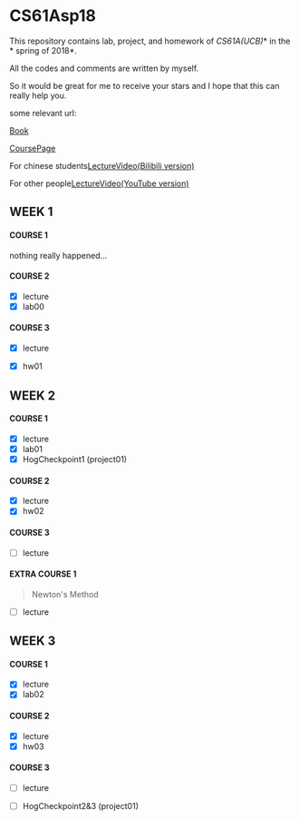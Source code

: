 # CS61Asp18
This repository contains lab, project, and homework of *CS61A(UCB)** in the * spring of 2018*.

All the codes and comments are written by myself.

So it would be great for me to receive your stars and I hope that this can really help you.

some relevant url:

[Book](http://composingprograms.com/)

[CoursePage](https://inst.eecs.berkeley.edu/~cs61a/sp18/)

For chinese students[LectureVideo(Bilibili version)](https://www.bilibili.com/video/av20538548?)

For other people[LectureVideo(YouTube version)](https://www.youtube.com/user/papajohnno)


## WEEK 1

#### COURSE 1
nothing really happened...

#### COURSE 2
- [x] lecture
- [x] lab00

#### COURSE 3
- [x] lecture
- [x] hw01


## WEEK 2

#### COURSE 1
- [x] lecture
- [x] lab01
- [x] HogCheckpoint1 (project01)

#### COURSE 2
- [x] lecture
- [x] hw02

#### COURSE 3
- [ ] lecture

#### EXTRA COURSE 1
> Newton's Method
- [ ] lecture


## WEEK 3
#### COURSE 1
- [x] lecture
- [x] lab02

#### COURSE 2
- [x] lecture
- [x] hw03

#### COURSE 3
- [ ] lecture
- [ ] HogCheckpoint2&3 (project01)



